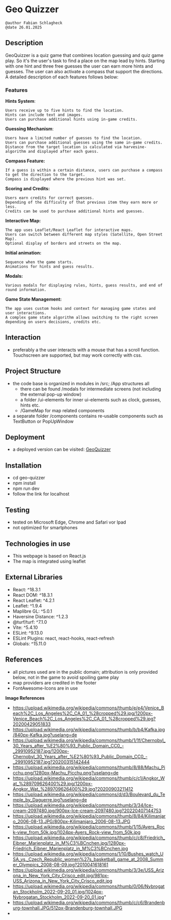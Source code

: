 # Geo Quizzer

    @author Fabian Schlagheck
    @date 26.01.2025

## Description

GeoQuizzer is a quiz game that combines location guessing and quiz game play. So it's the user's task to find a place on the map lead by hints. Starting with one hint and three free guesses the user can earn more hints and guesses. The user can also activate a compass that support the directions. A detailed description of each features follows below:

### Features

**Hints System**:

    Users receive up to five hints to find the location.
    Hints can include text and images.
    Users can purchase additional hints using in-game credits.
    
**Guessing Mechanism**:

    Users have a limited number of guesses to find the location.
    Users can purchase additional guesses using the same in-game credits.
    Distance from the target location is calculated via harvesine-algorithm and displayed after each guess.

**Compass Feature:**

    If a guess is within a certain distance, users can purchase a compass to get the direction to the target.
    Compass is displayed where the previous hint was set.

**Scoring and Credits:**

    Users earn credits for correct guesses.
    Depending of the difficulty of that previous item they earn more or less.
    Credits can be used to purchase additional hints and guesses.

**Interactive Map:**

    The app uses Leaflet/React Leaflet for interactive maps.
    Users can switch between different map styles (Satellite, Open Street Map).
    Optional display of borders and streets on the map.

**Initial animation:**

    Sequence when the game starts.
    Animations for hints and guess results.

**Modals:**

    Various modals for displaying rules, hints, guess results, and end of round information.

**Game State Management:**

    The app uses custom hooks and context for managing game states and user interactions.
    A complex game state algorithm allows switching to the right screen depending on users decisions, credits etc.

## Interaction

- preferably a the user interacts with a mouse that has a scroll function. Touchscreen are supported, but may work correctly with css.

## Project Structure

- the code base is organized in modules in /src; /App structures all 
    - there can be found /modals for intermediate screens (not including the external pop-up window)
    - a folder /ui-elements for inner ui-elements such as clock, guesses, hints etc.
    - /GameMap for map related components 
- a separate folder /components contains re-usable components such as TextButton or PopUpWindow

## Deployment 

- a deployed version can be visited: [GeoQuizzer](https://fabschlag95.github.io/geo-quizzer/)

## Installation 

- cd geo-quizzer
- npm install
- npm run dev
- follow the link for localhost

## Testing

- tested on Microsoft Edge, Chrome and Safari vor Ipad
- not optimized for smartphones

## Technologies in use

- This webpage is based on React.js
- The map is integrated using leaflet

## External Libraries

- React: ^18.3.1
- React DOM: ^18.3.1
- React Leaflet: ^4.2.1
- Leaflet: ^1.9.4
- Maplibre GL: ^5.0.1
- Haversine Distance: ^1.2.3
- @turf/turf: ^7.1.0
- Vite: ^5.4.10
- ESLint: ^9.13.0
- ESLint Plugins: react, react-hooks, react-refresh
- Globals: ^15.11.0

## References

- all pictures used are in the public domain; attribution is only provided below, not in the game to avoid spoiling game play
- map providers are credited in the footer
- FontAwesome-Icons are in use


**Image References**

- https://upload.wikimedia.org/wikipedia/commons/thumb/e/e4/Venice_Beach%2C_Los_Angeles%2C_CA_01_%28cropped%29.jpg/1200px-Venice_Beach%2C_Los_Angeles%2C_CA_01_%28cropped%29.jpg?20200429051833
- https://upload.wikimedia.org/wikipedia/commons/thumb/b/b4/Kafka.jpg/840px-Kafka.jpg?uselang=de
- https://upload.wikimedia.org/wikipedia/commons/thumb/1/1f/Chernobyl_30_Years_after_%E2%80%93_Public_Domain_CC0_-_29910952187.jpg/1200px-Chernobyl_30_Years_after_%E2%80%93_Public_Domain_CC0_-_29910952187.jpg?20200315142444
- https://upload.wikimedia.org/wikipedia/commons/thumb/8/88/Machu_Picchu.png/1280px-Machu_Picchu.png?uselang=de
- https://upload.wikimedia.org/wikipedia/commons/thumb/c/c1/Angkor_Wat_%289709626400%29.jpg/1200px-Angkor_Wat_%289709626400%29.jpg?20200903211412
- https://upload.wikimedia.org/wikipedia/commons/d/d3/Boulevard_du_Temple_by_Daguerre.jpg?uselang=de
- https://upload.wikimedia.org/wikipedia/commons/thumb/3/34/Ice-cream-2097480.jpg/900px-Ice-cream-2097480.jpg?20220407144753
- https://upload.wikimedia.org/wikipedia/commons/thumb/8/84/Kilimanjaro_2006-08-13.JPG/800px-Kilimanjaro_2006-08-13.JPG
- https://upload.wikimedia.org/wikipedia/commons/thumb/1/15/Ayers_Rock-view_from_50k.jpg/1024px-Ayers_Rock-view_from_50k.jpg
- https://upload.wikimedia.org/wikipedia/commons/thumb/c/c8/Friedrich_Eibner_Marienplatz_in_M%C3%BCnchen.jpg/1280px-Friedrich_Eibner_Marienplatz_in_M%C3%BCnchen.jpg
- https://upload.wikimedia.org/wikipedia/commons/1/10/Bushes_watch_USA_vs._Czech_Republic_women%27s_basketball_game_at_2008_Summer_Olympics_2008-08-09.jpg?2010041618161
- https://upload.wikimedia.org/wikipedia/commons/thumb/3/3e/USS_Arizona_in_New_York_City_Crisco_edit.jpg/981px-USS_Arizona_in_New_York_City_Crisco_edit.jpg
- https://upload.wikimedia.org/wikipedia/commons/thumb/0/06/Nybrogatan_Stockholm_2022-09-20_01.jpg/1024px-Nybrogatan_Stockholm_2022-09-20_01.jpg"
- https://upload.wikimedia.org/wikipedia/commons/thumb/c/c6/Brandenburg-townhall.JPG/512px-Brandenburg-townhall.JPG
- 